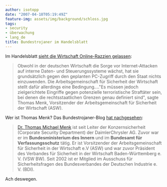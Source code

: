 ```yaml
---
author: isotopp
date: "2007-04-18T05:19:49Z"
feature-img: assets/img/background/schloss.jpg
tags:
- security
- überwachung
- lang_de
title: Bundestrojaner im Handelsblatt
---
```


Im Handelsblatt 
[sieht die  Wirtschaft Online-Razzien gelassen](http://www.handelsblatt.com/news/Technologie/IT-Trends-Internet/_pv/_p/204016/_t/ft/_b/1255682/default.aspx/wirtschaft-sieht-online-razzien-gelassen.html):

> Obwohl in der deutschen Wirtschaft die Sorge vor Internet-Attacken auf
> interne Daten- und Steuerungssysteme wächst, hat sie grundsätzlich gegen
> den geplanten PC-Zugriff durch den Staat nichts einzuwenden. Die
> Arbeitsgemeinschaft für Sicherheit der Wirtschaft stellt dafür allerdings
> eine Bedingung...."Es müssen jedoch zielgerichtete Eingriffe gegen
> potenzielle terroristische Straftäter sein, bei denen die
> rechtsstaatlichen Grenzen genau definiert sind", sagte Thomas Menk,
> Vorsitzender der Arbeitsgemeinschaft für Sicherheit der Wirtschaft (ASW).

Wer ist Thomas Menk? Das Bundestrojaner-Blog 
[hat nachgesehen](http://bundestrojaner.blogspot.com/2007/04/eine-v-mann-affre-der-anderen-art.html): 

> [Dr. Thomas Michael Menk](http://partner.vhb.de/euroforum/1200032/vision_04_referenten.htm)
> ist seit Leiter der Konzernsicherheit (Corporate Security Department) der
> DaimlerChrysler AG. Zuvor war er im **Bundesministerium des Innern** und
> im **Bundesamt für Verfassungsschutz** tätig. Er ist Vorsitzender der
> Arbeitsgemeinschaft für Sicherheit in der Wirtschaft e.V (ASW) und war
> zuvor Präsident des Verbandes für Sicherheit in der Wirtschaft
> Baden-Württemberg e. V. (VSW BW). Seit 2002 ist er Mitglied im Ausschuss
> für Sicherheitsfragen des Bundesverbandes der Deutschen Industrie e. V.
> (BDI).

Ach deswegen.
